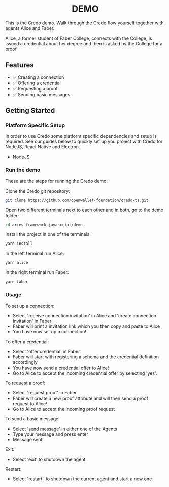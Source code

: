 <h1 align="center"><b>DEMO</b></h1>

This is the Credo demo. Walk through the Credo flow yourself together with agents Alice and Faber.

Alice, a former student of Faber College, connects with the College, is issued a credential about her degree and then is asked by the College for a proof.

## Features

- ✅ Creating a connection
- ✅ Offering a credential
- ✅ Requesting a proof
- ✅ Sending basic messages

## Getting Started

### Platform Specific Setup

In order to use Credo some platform specific dependencies and setup is required. See our guides below to quickly set up you project with Credo for NodeJS, React Native and Electron.

- [NodeJS](https://https://credo.js.org/guides/getting-started/installation/nodejs)

### Run the demo

These are the steps for running the Credo demo:

Clone the Credo git repository:

```sh
git clone https://github.com/openwallet-foundation/credo-ts.git
```

Open two different terminals next to each other and in both, go to the demo folder:

```sh
cd aries-framework-javascript/demo
```

Install the project in one of the terminals:

```sh
yarn install
```

In the left terminal run Alice:

```sh
yarn alice
```

In the right terminal run Faber:

```sh
yarn faber
```

### Usage

To set up a connection:

- Select 'receive connection invitation' in Alice and 'create connection invitation' in Faber
- Faber will print a invitation link which you then copy and paste to Alice
- You have now set up a connection!

To offer a credential:

- Select 'offer credential' in Faber
- Faber will start with registering a schema and the credential definition accordingly
- You have now send a credential offer to Alice!
- Go to Alice to accept the incoming credential offer by selecting 'yes'.

To request a proof:

- Select 'request proof' in Faber
- Faber will create a new proof attribute and will then send a proof request to Alice!
- Go to Alice to accept the incoming proof request

To send a basic message:

- Select 'send message' in either one of the Agents
- Type your message and press enter
- Message sent!

Exit:

- Select 'exit' to shutdown the agent.

Restart:

- Select 'restart', to shutdown the current agent and start a new one
